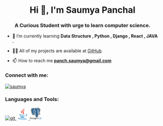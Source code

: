 <h1 align="center">Hi 👋, I'm Saumya Panchal</h1>
<h3 align="center">A Curious Student with urge to learn computer science.</h3>

- 🌱 I’m currently learning **Data Structure , Python , Django , React , JAVA .**

- 👨‍💻 All of my projects are available at [GitHub](GitHub)

- 📫 How to reach me **panch.saumya@gmail.com**

<h3 align="left">Connect with me:</h3>
<p align="left">
<a href="https://www.instagram.com/panchal_saumya_/" target="blank"><img align="center" src="https://raw.githubusercontent.com/rahuldkjain/github-profile-readme-generator/master/src/images/icons/Social/instagram.svg" alt="saumya" height="30" width="40" /></a>
</p>

<h3 align="left">Languages and Tools:</h3>
<p align="left"> <a href="https://git-scm.com/" target="_blank" rel="noreferrer"> <img src="https://www.vectorlogo.zone/logos/git-scm/git-scm-icon.svg" alt="git" width="40" height="40"/> </a> <a href="https://www.java.com" target="_blank" rel="noreferrer"> <img src="https://raw.githubusercontent.com/devicons/devicon/master/icons/java/java-original.svg" alt="java" width="40" height="40"/> </a> <a href="https://www.postgresql.org" target="_blank" rel="noreferrer"> <img src="https://raw.githubusercontent.com/devicons/devicon/master/icons/postgresql/postgresql-original-wordmark.svg" alt="postgresql" width="40" height="40"/> </a> <a href="https://unrealengine.com/" target="_blank" rel="noreferrer"> </a> </p>
